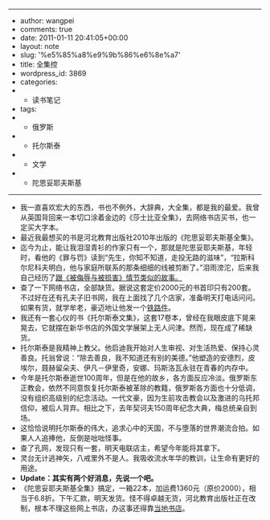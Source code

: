 - ---
- author: wangpei
- comments: true
- date: 2011-01-11 20:41:05+00:00
- layout: note
- slug: '%e5%85%a8%e9%9b%86%e6%8e%a7'
- title: 全集控
- wordpress_id: 3869
- categories:
- - 读书笔记
- tags:
- - 俄罗斯
- - 托尔斯泰
- - 文学
- - 陀思妥耶夫斯基
- ---
- 我一直喜欢宏大的东西，书也不例外，大辞典，大全集，都是我的最爱。我曾从英国背回来一本切口涂着金边的《莎士比亚全集》，去网络书店买书，也一定买大字本。
- 最近我最想买的书是河北教育出版社2010年出版的《陀思妥耶夫斯基全集》。
- 迄今为止，能让我泪湿青衫的作家只有一个，那就是陀思妥耶夫斯基，年轻时，看他的《罪与罚》读到“先生，你知不知道，走投无路的滋味”，“拉斯科尔尼科夫明白，他与家庭所联系的那条细细的线被剪断了。”泪雨滂沱，后来我自己经历了[跟《被侮辱与被损害》情节类似的故事。](http://www.baibanbao.net/wp/2658)
- 查了一下网络书店，全部缺货。据说这套定价2000元的书首印只有200套。不过好在还有孔夫子旧书网，我在上面找了几个店家，准备明天打电话问问。如果有货，就学牟老，豪迈地让他发一个[铁路件](http://mousen.blogbus.com/logs/87319737.html)。
- 我还有一套心仪的书《托尔斯泰文集》，这套17卷本，曾经在我眼皮底下晃来晃去，它就摆在新华书店的外国文学展架上无人问津。然而，现在成了稀缺货。
- 托尔斯泰是我精神上教父。他启迪我开始对人生审视、对生活热爱、保持心灵善良。托翁曾说：“除去善良，我不知道还有别的美德。”他塑造的安德烈，皮埃尔，聂赫留朵夫、伊凡－伊里奇，安娜、玛斯洛瓦永驻在青春的内存中。
- 今年是托尔斯泰逝世100周年，但是在他的故乡，各方面反应冷淡。俄罗斯东正教会，依然不同意恢复托尔斯泰被革除的教籍，俄罗斯各方面也十分低调，没有组织高级别的纪念活动。一代文豪，因为生前攻击教会以及激进的乌托邦信仰，被后人背弃。相比之下，去年契诃夫150周年纪念大典，梅总统亲自到场。
- 这恰恰说明托尔斯泰的伟大，追求心中的天国，不与堕落的世界潮流合拍。如果人人追捧他，反倒是咄咄怪事。
- 查了孔网，发现只有一套，明天电联店主，希望今年能将其拿下。
- 灵台无计逃神矢，八戒里外不是人。我吸收流水年华的教训，让生命有更好的用途。
- **Update：其实有两个好消息，先说一个吧。**
- 《陀思妥耶夫斯基全集》搞定，一箱22本，加运费1360元（原价2000），相当于6.8折。下午汇款，明天发货。怪不得卓越无货，河北教育出版社正在改制，根本不理这些网上书店，办这事还得靠[当地书店](http://shop.kongfz.com/book/11735/index.html)。
